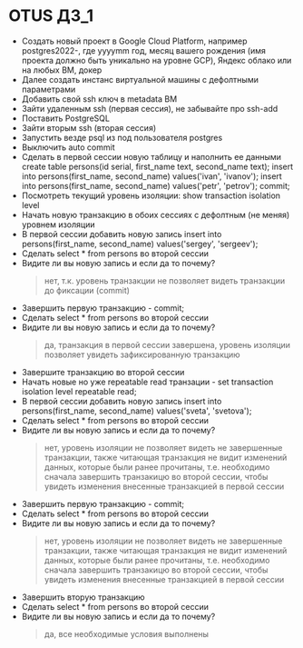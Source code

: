 # OTUS ДЗ_1

+ Cоздать новый проект в Google Cloud Platform, например postgres2022-, где yyyymm год, месяц вашего рождения (имя проекта должно быть уникально на уровне GCP), Яндекс облако или на любых ВМ, докер
+ Далее создать инстанс виртуальной машины с дефолтными параметрами
+ Добавить свой ssh ключ в metadata ВМ
+ Зайти удаленным ssh (первая сессия), не забывайте про ssh-add
+ Поставить PostgreSQL
+ Зайти вторым ssh (вторая сессия)
+ Запустить везде psql из под пользователя postgres
+ Выключить auto commit
+ Сделать в первой сессии новую таблицу и наполнить ее данными 
create table persons(id serial, first_name text, second_name text); insert into persons(first_name, second_name) values('ivan', 'ivanov'); insert into persons(first_name, second_name) values('petr', 'petrov'); commit;
+ Посмотреть текущий уровень изоляции: show transaction isolation level
+ Начать новую транзакцию в обоих сессиях с дефолтным (не меняя) уровнем изоляции
+ В первой сессии добавить новую запись insert into persons(first_name, second_name) values('sergey', 'sergeev');
+ Сделать select * from persons во второй сессии
+ Видите ли вы новую запись и если да то почему?
    > нет, т.к. уровень транзакции не позволяет видеть транзакции до фиксации (commit)
+ Завершить первую транзакцию - commit;
+ Сделать select * from persons во второй сессии
+ Видите ли вы новую запись и если да то почему?
    > да, транзакция в первой сессии завершена, уровень изоляции позволяет увидеть зафиксированную транзакцию
+ Завершите транзакцию во второй сессии
+ Начать новые но уже repeatable read транзации - set transaction isolation level repeatable read;
+ В первой сессии добавить новую запись insert into persons(first_name, second_name) values('sveta', 'svetova');
+ Сделать select * from persons во второй сессии
+ Видите ли вы новую запись и если да то почему?
    > нет, уровень изоляции не позволяет видеть не завершенные транзакции, также читающая транзакция не видит изменений данных, которые были ранее прочитаны, т.е. необходимо сначала завершить транзакицю во второй сессии, чтобы увидеть изменения внесенные транзакцией в первой сессии
+ Завершить первую транзакцию - commit;
+ Сделать select * from persons во второй сессии
+ Видите ли вы новую запись и если да то почему?
    > нет, уровень изоляции не позволяет видеть не завершенные транзакции, также читающая транзакция не видит изменений данных, которые были ранее прочитаны, т.е. необходимо сначала завершить транзакицю во второй сессии, чтобы увидеть изменения внесенные транзакцией в первой сессии
+ Завершить вторую транзакцию
+ Сделать select * from persons во второй сессии
+ Видите ли вы новую запись и если да то почему?
    > да, все необходимые условия выполнены
